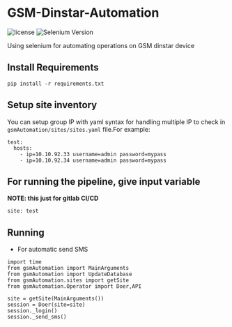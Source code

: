 # GSM-Dinstar-Automation
![license](https://img.shields.io/github/license/mach1el/GSM-Dinstar-Automation?color=purple&logoColor=orange&style=plastic)
![Selenium Version](https://img.shields.io/badge/Selenium-ver.4.2.0-orange)

Using selenium for automating operations on GSM dinstar device

## Install Requirements
    pip install -r requirements.txt
    
## Setup site inventory
You can setup group IP with yaml syntax for handling multiple IP to check in `gsmAutomation/sites/sites.yaml` file.For example:

    test:
      hosts:
        - ip=10.10.92.33 username=admin password=mypass
        - ip=10.10.92.34 username=admin password=mypass

## For running the pipeline, give input variable
**NOTE: this just for gitlab CI/CD**

    site: test
    
## Running
* For automatic send SMS
```
import time
from gsmAutomation import MainArguments
from gsmAutomation import UpdateDatabase
from gsmAutomation.sites import getSite
from gsmAutomation.Operator import Doer,API

site = getSite(MainArguments())
session = Doer(site=site)
session._login()
session._send_sms()
```
